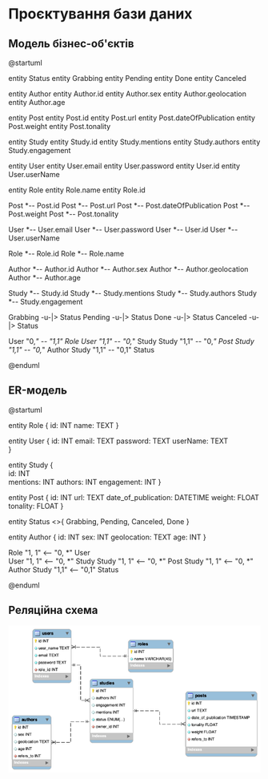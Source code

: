 # Проєктування бази даних

## Модель бізнес-об'єктів

@startuml

entity Status
entity Grabbing
entity Pending
entity Done
entity Canceled

entity Author
entity Author.id
entity Author.sex
entity Author.geolocation
entity Author.age

entity Post
entity Post.id
entity Post.url
entity Post.dateOfPublication
entity Post.weight
entity Post.tonality

entity Study
entity Study.id
entity Study.mentions
entity Study.authors
entity Study.engagement

entity User
entity User.email
entity User.password
entity User.id
entity User.userName

entity Role
entity Role.name
entity Role.id

Post *-- Post.id
Post *-- Post.url
Post *-- Post.dateOfPublication
Post *-- Post.weight
Post *-- Post.tonality

User *-- User.email
User *-- User.password
User *-- User.id
User *-- User.userName

Role *-- Role.id
Role *-- Role.name

Author *-- Author.id
Author *-- Author.sex
Author *-- Author.geolocation
Author *-- Author.age

Study *-- Study.id
Study *-- Study.mentions
Study *-- Study.authors
Study *-- Study.engagement

Grabbing -u-|> Status
Pending -u-|> Status
Done -u-|> Status
Canceled -u-|> Status

User "0,*" -- "1,1" Role 
User "1,1" -- "0,*" Study
Study "1,1" -- "0,*" Post
Study "1,1" -- "0,*" Author
Study "1,1" -- "0,1" Status

@enduml

## ER-модель
@startuml 

entity Role  {
  id: INT 
  name: TEXT 
}

entity User { 
  id: INT 
  email: TEXT 
  password: TEXT 
  userName: TEXT  
}

entity Study  {  
  id: INT  
  mentions: INT
  authors: INT
  engagement: INT
}

entity Post {
  id: INT
  url: TEXT
  date_of_publication: DATETIME
  weight: FLOAT
  tonality: FLOAT
}

entity Status <<ENUMERATION>>{
  Grabbing,
  Pending,
  Canceled,
  Done
}

entity Author {
  id: INT
  sex: INT
  geolocation: TEXT
  age: INT
}

Role "1, 1" <-- "0, *" User  
User "1, 1" <-- "0, *" Study
Study "1, 1" <-- "0, *" Post
Study "1, 1" <-- "0, *" Author
Study "1,1" <-- "0,1" Status

@enduml

## Реляційна схема

<center style="margin-top: 16px">
  <img alt="" src="./img/relationScheme.png" />
</center>

